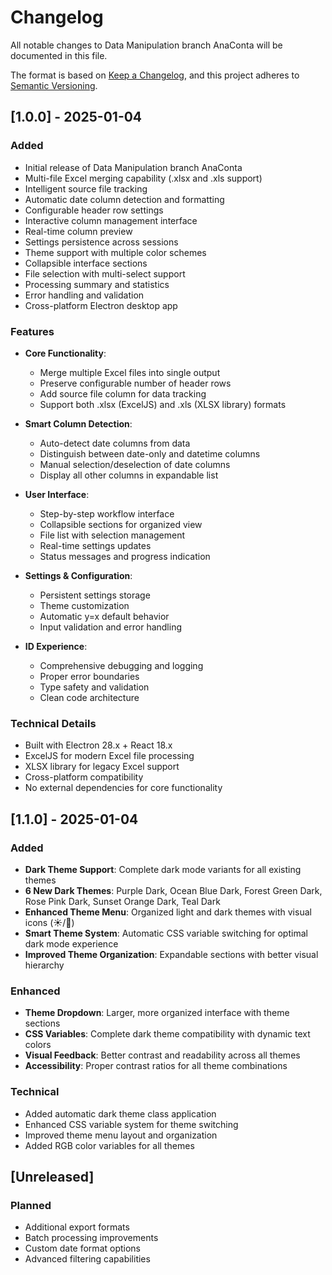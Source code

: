 # Changelog

All notable changes to Data Manipulation branch AnaConta will be documented in this file.

The format is based on [Keep a Changelog](https://keepachangelog.com/en/1.0.0/),
and this project adheres to [Semantic Versioning](https://semver.org/spec/v2.0.0.html).

## [1.0.0] - 2025-01-04

### Added
- Initial release of Data Manipulation branch AnaConta
- Multi-file Excel merging capability (.xlsx and .xls support)
- Intelligent source file tracking
- Automatic date column detection and formatting
- Configurable header row settings
- Interactive column management interface
- Real-time column preview
- Settings persistence across sessions
- Theme support with multiple color schemes
- Collapsible interface sections
- File selection with multi-select support
- Processing summary and statistics
- Error handling and validation
- Cross-platform Electron desktop app

### Features
- **Core Functionality**:
  - Merge multiple Excel files into single output
  - Preserve configurable number of header rows
  - Add source file column for data tracking
  - Support both .xlsx (ExcelJS) and .xls (XLSX library) formats

- **Smart Column Detection**:
  - Auto-detect date columns from data
  - Distinguish between date-only and datetime columns
  - Manual selection/deselection of date columns
  - Display all other columns in expandable list

- **User Interface**:
  - Step-by-step workflow interface
  - Collapsible sections for organized view
  - File list with selection management
  - Real-time settings updates
  - Status messages and progress indication

- **Settings & Configuration**:
  - Persistent settings storage
  - Theme customization
  - Automatic y=x default behavior
  - Input validation and error handling

- **ID Experience**:
  - Comprehensive debugging and logging
  - Proper error boundaries
  - Type safety and validation
  - Clean code architecture

### Technical Details
- Built with Electron 28.x + React 18.x
- ExcelJS for modern Excel file processing
- XLSX library for legacy Excel support
- Cross-platform compatibility
- No external dependencies for core functionality

## [1.1.0] - 2025-01-04

### Added
- **Dark Theme Support**: Complete dark mode variants for all existing themes
- **6 New Dark Themes**: Purple Dark, Ocean Blue Dark, Forest Green Dark, Rose Pink Dark, Sunset Orange Dark, Teal Dark
- **Enhanced Theme Menu**: Organized light and dark themes with visual icons (☀️/🌙)
- **Smart Theme System**: Automatic CSS variable switching for optimal dark mode experience
- **Improved Theme Organization**: Expandable sections with better visual hierarchy

### Enhanced
- **Theme Dropdown**: Larger, more organized interface with theme sections
- **CSS Variables**: Complete dark theme compatibility with dynamic text colors
- **Visual Feedback**: Better contrast and readability across all themes
- **Accessibility**: Proper contrast ratios for all theme combinations

### Technical
- Added automatic dark theme class application
- Enhanced CSS variable system for theme switching
- Improved theme menu layout and organization
- Added RGB color variables for all themes

## [Unreleased]

### Planned
- Additional export formats
- Batch processing improvements
- Custom date format options
- Advanced filtering capabilities